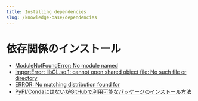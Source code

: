 ```yaml
---
title: Installing dependencies
slug: /knowledge-base/dependencies
---
```


# 依存関係のインストール

- [ModuleNotFoundError: No module named](module-not-found-error.md)
- [ImportError: libGL.so.1: cannot open shared object file: No such file or directory](libgl.md)
- [ERROR: No matching distribution found for](no-matching-distribution.md)
- [PyPI/CondaにはないがGitHubで利用可能なパッケージのインストール方法](install-package-pypi-github.md)
